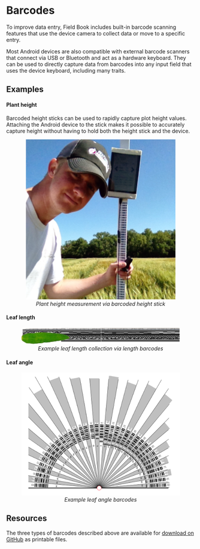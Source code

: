 Barcodes
========

To improve data entry, Field Book includes built-in barcode scanning
features that use the device camera to collect data or move to a
specific entry.

Most Android devices are also compatible with external barcode scanners
that connect via USB or Bluetooth and act as a hardware keyboard. They
can be used to directly capture data from barcodes into any input field
that uses the device keyboard, including many traits.

Examples
--------

#### Plant height

Barcoded height sticks can be used to rapidly capture plot height
values. Attaching the Android device to the stick makes it possible to
accurately capture height without having to hold both the height stick
and the device.

<figure align="center" class="image">
  <img src="/_static/images/barcodes/barcodes_plant_height.png" width="400px"> 
  <figcaption><i>Plant height measurement via barcoded height
stick</i></figcaption> 
</figure>

#### Leaf length

<figure align="center" class="image">
  <img src="/_static/images/barcodes/barcodes_leaf_length.png" width="900px"> 
  <figcaption><i>Example leaf length collection via length
barcodes</i></figcaption> 
</figure>

#### Leaf angle

<figure align="center" class="image">
  <img src="/_static/images/barcodes/barcodes_leaf_angle.png" width="600px"> 
  <figcaption><i>Example leaf angle
barcodes</i></figcaption> 
</figure>

Resources
---------

The three types of barcodes described above are available for [download
on GitHub](https://github.com/FieldPheno/resources/tree/main/barcodes)
as printable files.
